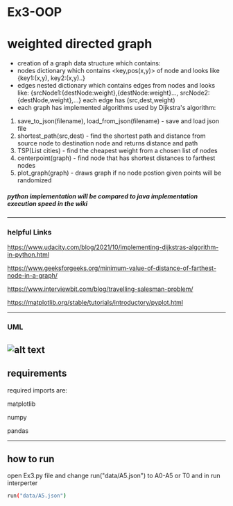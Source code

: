 
# Ex3-OOP
# weighted directed graph


- creation of a graph data structure which contains: 
- nodes dictionary which contains <key,pos(x,y)> of node and looks like {key1:(x,y), key2:(x,y)..}
- edges nested dictionary which contains edges from nodes and looks like:
{srcNode1:{destNode:weight},{destNode:weight}..., srcNode2:{destNode,weight},...} 
each edge has (src,dest,weight)
- each graph has implemented algorithms used by Dijkstra's algorithm: 

1) save_to_json(filename), load_from_json(filename) - save and load json file 
2) shortest_path(src,dest) - find the shortest path and distance from source node to destination node and returns distance and path  
3) TSP(List cities) - find the cheapest weight from a chosen list of nodes
4) centerpoint(graph) - find node that has shortest distances to farthest nodes
5) plot_graph(graph) - draws graph if no node postion given points will be randomized
##### python implementation will be compared to java implementation execution speed in the wiki

-------------

### helpful Links

https://www.udacity.com/blog/2021/10/implementing-dijkstras-algorithm-in-python.html 

https://www.geeksforgeeks.org/minimum-value-of-distance-of-farthest-node-in-a-graph/

https://www.interviewbit.com/blog/travelling-salesman-problem/

https://matplotlib.org/stable/tutorials/introductory/pyplot.html

----
### UML
![alt text](https://i.imgur.com/NuPSZvk.jpeg)
----
## requirements

required imports are:

matplotlib

numpy

pandas

----
## how to run
open Ex3.py file and change run("data/A5.json") to A0-A5 or T0 and in run interperter
```sh
run("data/A5.json") 
```

